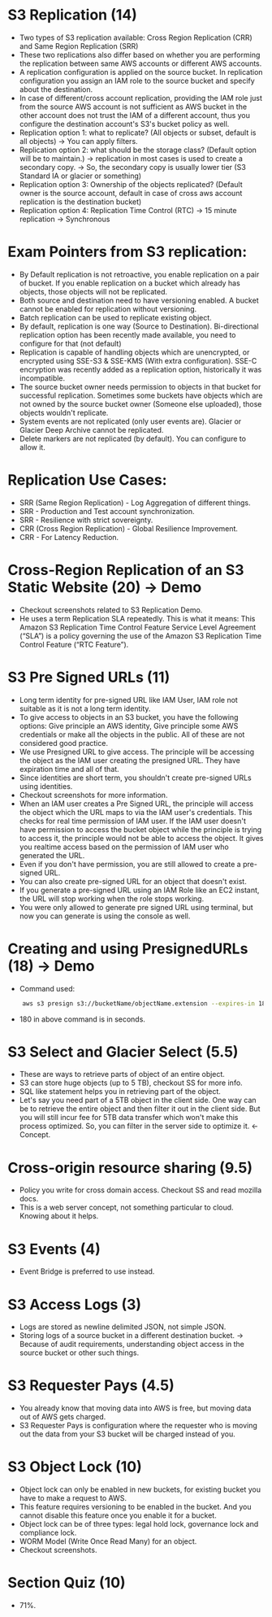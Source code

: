# S3 Replication (14)
- Two types of S3 replication available: Cross Region Replication (CRR) and Same Region Replication (SRR)
- These two replications also differ based on whether you are performing the replication between same AWS accounts or different AWS accounts.
- A replication configuration is applied on the source bucket. In replication configuration you assign an IAM role to the source bucket and specify about the destination.
- In case of different/cross account replication, providing the IAM role just from the source AWS account is not sufficient as AWS bucket in the other account does not trust the IAM of a different account, thus you configure the destination account's S3's bucket policy as well.
- Replication option 1: what to replicate? (All objects or subset, default is all objects) -> You can apply filters.
- Replication option 2: what should be the storage class? (Default option will be to maintain.) -> replication in most cases is used to create a secondary copy. -> So, the secondary copy is usually lower tier (S3 Standard IA or glacier or something)
- Replication option 3: Ownership of the objects replicated? (Default owner is the source account, default in case of cross aws account replication is the destination bucket)
- Replication option 4: Replication Time Control (RTC) -> 15 minute replication -> Synchronous

# Exam Pointers from S3 replication:
- By Default replication is not retroactive, you enable replication on a pair of bucket. If you enable replication on a bucket which already has objects, those objects will not be replicated.
- Both source and destination need to have versioning enabled. A bucket cannot be enabled for replication without versioning.
- Batch replication can be used to replicate existing object.
- By default, replication is one way (Source to Destination). Bi-directional replication option has been recently made available, you need to configure for that (not default)
- Replication is capable of handling objects which are unencrypted, or encrypted using SSE-S3 & SSE-KMS (With extra configuration). SSE-C encryption was recently added as a replication option, historically it was incompatible.
- The source bucket owner needs permission to objects in that bucket for successful replication. Sometimes some buckets have objects which are not owned by the source bucket owner (Someone else uploaded), those objects wouldn't replicate.
- System events are not replicated (only user events are). Glacier or Glacier Deep Archive cannot be replicated.
- Delete markers are not replicated (by default). You can configure to allow it.

# Replication Use Cases:
- SRR (Same Region Replication) - Log Aggregation of different things.
- SRR - Production and Test account synchronization.
- SRR - Resilience with strict sovereignty.
- CRR (Cross Region Replication) - Global Resilience Improvement.
- CRR - For Latency Reduction.

# Cross-Region Replication of an S3 Static Website (20) -> Demo
- Checkout screenshots related to S3 Replication Demo.
- He uses a term Replication SLA repeatedly. This is what it means: This Amazon S3 Replication Time Control Feature Service Level Agreement (“SLA”) is a policy governing the use of the Amazon S3 Replication Time Control Feature (“RTC Feature”). 

# S3 Pre Signed URLs (11)
- Long term identity for pre-signed URL like IAM User, IAM role not suitable as it is not a long term identity.
- To give access to objects in an S3 bucket, you have the following options: Give principle an AWS identity, Give principle some AWS credentials or make all the objects in the public. All of these are not considered good practice.
- We use Presigned URL to give access. The principle will be accessing the object as the IAM user creating the presigned URL. They have expiration time and all of that.
- Since identities are short term, you shouldn't create pre-signed URLs using identities.
- Checkout screenshots for more information.
- When an IAM user creates a Pre Signed URL, the principle will access the object which the URL maps to via the IAM user's credentials. This checks for real time permission of IAM user. If the IAM user doesn't have permission to access the bucket object while the principle is trying to access it, the principle would not be able to access the object. It gives you realtime access based on the permission of IAM user who generated the URL.
- Even if you don't have permission, you are still allowed to create a pre-signed URL.
- You can also create pre-signed URL for an object that doesn't exist. 
- If you generate a pre-signed URL using an IAM Role like an EC2 instant, the URL will stop working when the role stops working.
- You were only allowed to generate pre signed URL using terminal, but now you can generate is using the console as well.

# Creating and using PresignedURLs (18) -> Demo
- Command used: 
```bash
    aws s3 presign s3://bucketName/objectName.extension --expires-in 180
```
- 180 in above command is in seconds.


# S3 Select and Glacier Select (5.5) 
- These are ways to retrieve parts of object of an entire object.
- S3 can store huge objects (up to 5 TB), checkout SS for more info.
- SQL like statement helps you in retrieving part of the object.
- Let's say you need part of a 5TB object in the client side. One way can be to retrieve the entire object and then filter it out in the client side. But you will still incur fee for 5TB data transfer which won't make this process optimized. So, you can filter in the server side to optimize it. <- Concept.


# Cross-origin resource sharing (9.5) 
- Policy you write for cross domain access. Checkout SS and read mozilla docs.
- This is a web server concept, not something particular to cloud. Knowing about it helps.


# S3 Events (4)
- Event Bridge is preferred to use instead.


# S3 Access Logs (3)
- Logs are stored as newline delimited JSON, not simple JSON.
- Storing logs of a source bucket in a different destination bucket. -> Because of audit requirements, understanding object access in the source bucket or other such things.


# S3 Requester Pays (4.5)
- You already know that moving data into AWS is free, but moving data out of AWS gets charged.
- S3 Requester Pays is configuration where the requester who is moving out the data from your S3 bucket will be charged instead of you.


# S3 Object Lock (10)
- Object lock can only be enabled in new buckets, for existing bucket you have to make a request to AWS.
- This feature requires versioning to be enabled in the bucket. And you cannot disable this feature once you enable it for a bucket.
- Object lock can be of three types: legal hold lock, governance lock and compliance lock. 
- WORM Model (Write Once Read Many) for an object.
- Checkout screenshots.  


# Section Quiz (10)
- 71%.
